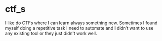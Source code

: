 # ctf_s
I like do CTFs where I can learn always something new. Sometimes I found myself doing a repetitive task I need to automate and I didn't want to use any existing tool or they just didn't work well.
